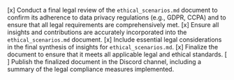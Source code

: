 [x] Conduct a final legal review of the `ethical_scenarios.md` document to confirm its adherence to data privacy regulations (e.g., GDPR, CCPA) and to ensure that all legal requirements are comprehensively met.
[x] Ensure all insights and contributions are accurately incorporated into the `ethical_scenarios.md` document.
[x] Include essential legal considerations in the final synthesis of insights for `ethical_scenarios.md`.
[x] Finalize the document to ensure that it meets all applicable legal and ethical standards.
[ ] Publish the finalized document in the Discord channel, including a summary of the legal compliance measures implemented.